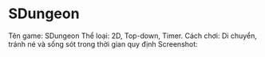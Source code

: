 # SDungeon
Tên game: SDungeon
Thể loại: 2D, Top-down, Timer.
Cách chơi: Di chuyển, tránh né và sống sót trong thời gian quy định
Screenshot: 
